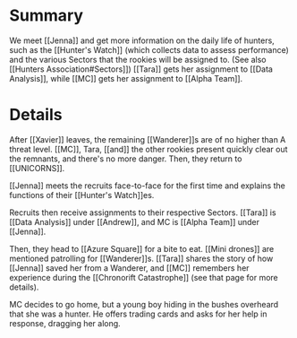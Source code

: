# Summary
We meet [[Jenna]] and get more information on the daily life of hunters, such as the [[Hunter's Watch]] (which collects data to assess performance) and the various Sectors that the rookies will be assigned to. (See also [[Hunters Association#Sectors]]) [[Tara]] gets her assignment to [[Data Analysis]], while [[MC]] gets her assignment to [[Alpha Team]].

# Details

After [[Xavier]] leaves, the remaining [[Wanderer]]s are of no higher than A threat level. [[MC]], Tara, [[and]] the other rookies present quickly clear out the remnants, and there's no more danger. Then, they return to [[UNICORNS]].

[[Jenna]] meets the recruits face-to-face for the first time and explains the functions of their [[Hunter's Watch]]es.

Recruits then receive assignments to their res[]()pective Sectors. [[Tara]] is [[Data Analysis]] under [[Andrew]], and MC is [[Alpha Team]] under [[Jenna]].

Then, they head to [[Azure Square]] for a bite to eat. [[Mini drones]] are mentioned patrolling for [[Wanderer]]s. [[Tara]] shares the story of how [[Jenna]] saved her from a Wanderer, and [[MC]] remembers her experience during the [[Chronorift Catastrophe]] (see that page for more details).

MC decides to go home, but a young boy hiding in the bushes overheard that she was a hunter. He offers trading cards and asks for her help in response, dragging her along.
